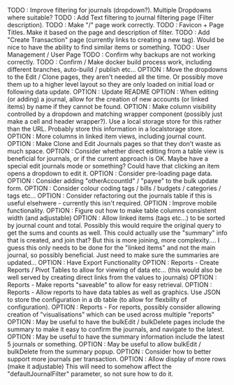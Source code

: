 TODO : Improve filtering for journals (dropdown?). Multiple Dropdowns where suitable?
TODO : Add Text filtering to journal filtering page (Filter description).
TODO : Make "/" page work correctly.
TODO : Favicon + Page Titles. Make it based on the page and description of filter.
TODO : Add "Create Transaction" page (currently links to creating a new tag). Would be nice to have the ability to find similar items or something.
TODO : User Management / User Page
TODO : Confirm why backups are not working correctly.
TODO : Confirm / Make docker build process work, including different branches, auto-build / publish etc...
OPTION : Move the dropdowns to the Edit / Clone pages, they aren't needed all the time. Or possibly move them up to a higher level layout so they are only loaded on initial load or following data update.
OPTION : Update README
OPTION : When editing (or adding) a journal, allow for the creation of new accounts (or linked items) by name if they cannot be found.
OPTION : Make column visibility controlled by a dropdown and matching wrapper component (possibly just make a cell and header wrapper?). Use a local storage store for this rather than the URL. Probably store this information in a localstorage store.
OPTION : More columns in linked item views, including journal count.
OPTION : Make Clone and Edit Journals pages so that they don't waste as much space.
OPTION : Consider whether direct editing from a table view is beneficial for journals, or if the current approach is OK. Maybe have a special edit journals mode or something? Could have that clicking an item opens a dropdown to edit it.
OPTION : Consider pre-loading page data.
OPTION : Consider adding "otherAccountId" / "payee" to the bulk update form.
OPTION : Consider colour coding tags / bills / budgets / categories / tags etc...
OPTION : Consider refactoring out the journals table if this is useful elsehwere - currently this isn't required.
OPTION : Improve mobile functionality.
OPTION : Figure out how to make table columns consistent width (and adjustable)
OPTION : Allow linked items (tags etc...) to be sorted by journal count and total. Possibly this would require the original query to get the sums and counts as well. This could actually use the "summary" info that is created, and join that? But this is more joining, more complexity.... I guess this only needs to be done for the "linked items" and not the main journal, so possibly beneficial. Just need to make sure the summaries are updated...
OPTION : Have Export Functionality
OPTION : Reports - Create Reports / Pivot Tables to allow for viewing of data etc... (this would also be well served by creating direct links from the values to journals)
OPTION : Reports - Make reports "saveable" to allow for easy retrieval.
OPTION : Reports - Allow reports to have data tables as well as graphics. Use JSON to store the configuration in a db table (to allow for flexbility of configuration).
OPTION : Reports - For reports, possibly consider allowing creation of "visualisations" which can be used across multiple "reports"
OPTION : May be useful to have the bulkEdit / bulkDelete pages include the summary to make it easy to confirm the journals, and navigate to the latest.
OPTION : May be useful to have the summary information include the latest 5 journals or something.
OPTION : May be useful to allow bulkEdit / bulkDelete from the summary popup.
OPTION : Consider how to better support more journals per transaction.
OPTION : Allow display of more rows (make it adjustable) This will need to somehow affect the "defaultJournalFilter" parameter, so not sure how to do it.
